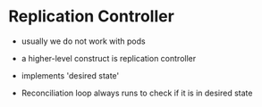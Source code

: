# Replication Controller

- usually we do not work with pods
- a higher-level construct is replication controller
- implements 'desired state'

- Reconciliation loop always runs to check if it is in desired state
